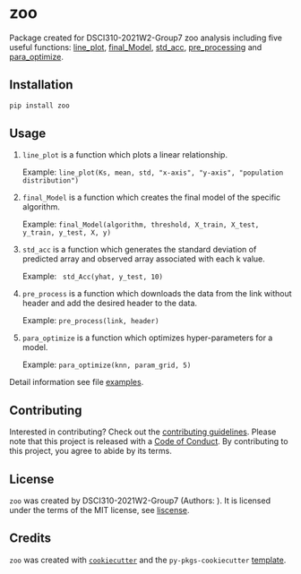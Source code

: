# zoo

Package created for DSCI310-2021W2-Group7 zoo analysis including five useful functions: [line_plot](src/zoo/line_plot.py), [final_Model](src/zoo/train_and_predict_model.py), [std_acc](src/zoo/std_acc.py), 
[pre_processing](src/zoo/pre_processing.py) and [para_optimize](src/zoo/para_optimize.py).

## Installation

```bash
pip install zoo
```

## Usage

1. `line_plot` is a function which plots a linear relationship.

   Example: `line_plot(Ks, mean, std, "x-axis", "y-axis", "population distribution")`

2. `final_Model` is a function which creates the final model of the specific algorithm.

   Example:  `final_Model(algorithm, threshold, X_train, X_test, y_train, y_test, X, y)`

3. `std_acc` is a function which generates the standard deviation of predicted array and observed array associated with each k value.

   Example: ` std_Acc(yhat, y_test, 10)`

4. `pre_process` is a function which downloads the data from the link without header and add the desired header to the data.

   Example: `pre_process(link, header)`

5. `para_optimize` is a function which optimizes hyper-parameters for a model.

   Example: `para_optimize(knn, param_grid, 5)`

Detail information see file [examples](docs/example.ipynb).


## Contributing

Interested in contributing? Check out the [contributing guidelines](CONTRIBUTING.md). Please note that this project is released with a [Code of Conduct](CODE_OF_CONDUCT.md). By contributing to this project, you agree to abide by its terms.

## License

`zoo` was created by DSCI310-2021W2-Group7 (Authors: ). It is licensed under the terms of the MIT license, see [liscense](LICENSE.md).

## Credits

`zoo` was created with [`cookiecutter`](https://cookiecutter.readthedocs.io/en/latest/) and the `py-pkgs-cookiecutter` [template](https://github.com/py-pkgs/py-pkgs-cookiecutter).
